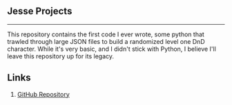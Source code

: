 ## Jesse Projects
****
This repository contains the first code I ever wrote, some python that trawled through large JSON files to build a randomized level one DnD character. While it's very basic, and I didn't stick with Python, I believe I'll leave this repository up for its legacy.

## Links
 1. [GitHub Repository](https://github.com/Kayle7777/Jesse-Projects)
